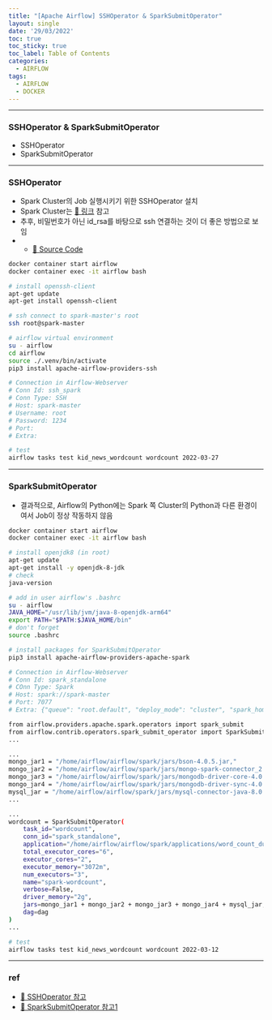 ```yaml
---
title: "[Apache Airflow] SSHOperator & SparkSubmitOperator"
layout: single
date: '29/03/2022'
toc: true
toc_sticky: true
toc_label: Table of Contents
categories:
  - AIRFLOW
tags:
  - AIRFLOW
  - DOCKER
---
```


---
### SSHOperator & SparkSubmitOperator
* SSHOperator
* SparkSubmitOperator

---

### SSHOperator
* Spark Cluster의 Job 실행시키기 위한 SSHOperator 설치
* Spark Cluster는 [🔗 링크](https://github.com/zsu58/docker) 참고
* 추후, 비밀번호가 아닌 id_rsa를 바탕으로 ssh 연결하는 것이 더 좋은 방법으로 보임
* * [🔗 Source Code](https://github.com/zsu58/kid_news_wordcount/blob/main/airflow/dags/kid_news_wordcount.py)

```bash
docker container start airflow
docker container exec -it airflow bash

# install openssh-client
apt-get update
apt-get install openssh-client

# ssh connect to spark-master's root
ssh root@spark-master

# airflow virtual environment
su - airflow
cd airflow
source ./.venv/bin/activate
pip3 install apache-airflow-providers-ssh

# Connection in Airflow-Webserver
# Conn Id: ssh_spark
# Conn Type: SSH
# Host: spark-master
# Username: root
# Password: 1234
# Port:
# Extra:

# test
airflow tasks test kid_news_wordcount wordcount 2022-03-27
```
---

### SparkSubmitOperator
* 결과적으로, Airflow의 Python에는 Spark 쪽 Cluster의 Python과 다른 환경이여서 Job이 정상 작동하지 않음

```bash
docker container start airflow
docker container exec -it airflow bash

# install openjdk8 (in root)
apt-get update
apt-get install -y openjdk-8-jdk
# check
java-version

# add in user airflow's .bashrc
su - airflow
JAVA_HOME="/usr/lib/jvm/java-8-openjdk-arm64"
export PATH="$PATH:$JAVA_HOME/bin"
# don't forget
source .bashrc

# install packages for SparkSubmitOperator
pip3 install apache-airflow-providers-apache-spark

# Connection in Airflow-Webserver
# Conn Id: spark_standalone
# COnn Type: Spark
# Host: spark://spark-master
# Port: 7077
# Extra: {"queue": "root.default", "deploy_mode": "cluster", "spark_home":"/usr/bin/spark-3.1.2-bin-hadoop3.2", "spark_binary": "spark-submit", "namespace": "default"}

from airflow.providers.apache.spark.operators import spark_submit
from airflow.contrib.operators.spark_submit_operator import SparkSubmitOperator
...

...
mongo_jar1 = "/home/airflow/airflow/spark/jars/bson-4.0.5.jar,"
mongo_jar2 = "/home/airflow/airflow/spark/jars/mongo-spark-connector_2.12-3.0.1.jar,"
mongo_jar3 = "/home/airflow/airflow/spark/jars/mongodb-driver-core-4.0.5.jar,"
mongo_jar4 = "/home/airflow/airflow/spark/jars/mongodb-driver-sync-4.0.5.jar,"
mysql_jar = "/home/airflow/airflow/spark/jars/mysql-connector-java-8.0.21.jar"
...

...
wordcount = SparkSubmitOperator(
    task_id="wordcount",
    conn_id="spark_standalone",
    application="/home/airflow/airflow/spark/applications/word_count_dump.py",
    total_executor_cores="6",
    executor_cores="2",
    executor_memory="3072m",
    num_executors="3",
    name="spark-wordcount",
    verbose=False,
    driver_memory="2g",
    jars=mongo_jar1 + mongo_jar2 + mongo_jar3 + mongo_jar4 + mysql_jar,
    dag=dag
)
...

# test
airflow tasks test kid_news_wordcount wordcount 2022-03-12
```
---




### ref 
* [🔗 SSHOperator 참고](https://stackoverflow.com/questions/57700262/need-help-running-spark-submit-in-apache-airflow)
* [🔗 SparkSubmitOperator 참고1](https://stackoverflow.com/questions/53344285/is-there-a-way-to-submit-spark-job-on-different-server-running-master)
